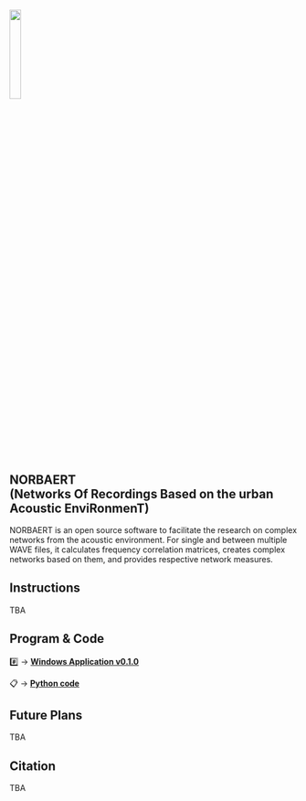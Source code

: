 #
<img src="https://github.com/user-attachments/assets/95b72194-0c75-45d3-90cd-791e8e8c5f50" width=20% height=20%>

## NORBAERT <br/> (Networks Of Recordings Based on the urban Acoustic EnviRonmenT)
NORBAERT is an open source software to facilitate the research on complex networks from the acoustic environment. For single and between multiple WAVE files, it calculates frequency correlation matrices, creates complex networks based on them, and provides respective network measures.

## Instructions
TBA

## Program & Code
:hash: -> [**Windows Application v0.1.0**](https://github.com/THaselhoff/NORBAERT/releases/tag/0.1.0)

:clipboard: -> [**Python code**](https://github.com/THaselhoff/NORBAERT/blob/main/NORBAERT_0.1.0.py)

## Future Plans
TBA

## Citation
TBA







